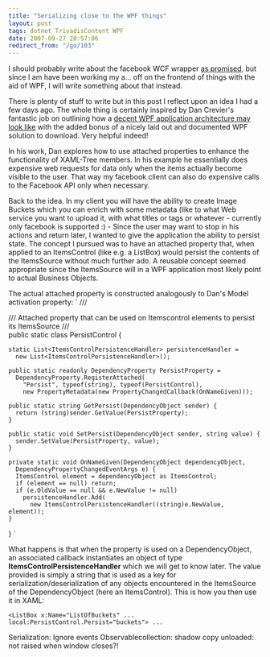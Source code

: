 ```yaml
---
title: "Serializing close to the WPF things"
layout: post
tags: dotnet TrivadisContent WPF
date: 2007-09-27 20:57:06
redirect_from: "/go/103"
---
```


I should probably write about the facebook WCF wrapper [as promised](http://realfiction.net/?q=node/130), but since I am have been working my a... off on the frontend of things with the aid of WPF, I will write something about that instead.

There is plenty of stuff to write but in this post I reflect upon an idea I had a few days ago. The whole thing is certainly inspired by Dan Crevier's fantastic job on outlining how a [decent WPF application architecture may look like](http://blogs.msdn.com/dancre/archive/2006/09/17/dm-v-vm-part-8-view-models.aspx) with the added bonus of a nicely laid out and documented WPF solution to download. Very helpful indeed!

In his work, Dan explores how to use attached properties to enhance the functionality of XAML-Tree members. In his example he essentially does expensive web requests for data only when the items actually become visible to the user. That way my facebook client can also do expensive calls to the Facebook API only when necessary.

Back to the idea. In my client you will have the ability to create Image Buckets which you can enrich with some metadata (like to what Web service you want to upload it, with what titles or tags or whatever - currently only facebook is supported :) - Since the user may want to stop in his actions and return later, I wanted to give the application the ability to persist state. The concept I pursued was to have an attached property that, when applied to an ItemsControl (like e.g. a ListBox) would persist the contents of the ItemsSource without much further ado. A reusable concept seemed appropriate since the ItemsSource will in a WPF application most likely point to actual Business Objects.

The actual attached property is constructed analogously to Dan's Model activation property:
`
  /// <summary>
  /// Attached property that can be used on Itemscontrol elements to persist its ItemsSource
  /// </summary>
  public static class PersistControl {

    static List<ItemsControlPersistenceHandler> persistenceHandler = 
      new List<ItemsControlPersistenceHandler>();

    public static readonly DependencyProperty PersistProperty = 
      DependencyProperty.RegisterAttached(
        "Persist", typeof(string), typeof(PersistControl),
        new PropertyMetadata(new PropertyChangedCallback(OnNameGiven)));

    public static string GetPersist(DependencyObject sender) {
      return (string)sender.GetValue(PersistProperty);
    }

    public static void SetPersist(DependencyObject sender, string value) {
      sender.SetValue(PersistProperty, value);
    }

    private static void OnNameGiven(DependencyObject dependencyObject, 
      DependencyPropertyChangedEventArgs e) {
      ItemsControl element = dependencyObject as ItemsControl;
      if (element == null) return;      
      if (e.OldValue == null && e.NewValue != null)
        persistenceHandler.Add(
          new ItemsControlPersistenceHandler((string)e.NewValue, element));
    }
  }
`

What happens is that when the property is used on a DependencyObject, an associated callback instantiates an object of type **ItemsControlPersistenceHandler** which we will get to know later. The value provided is simply a string that is used as a key for serialization/deserialization of any objects encountered in the ItemsSource of the DependencyObject (here an ItemsControl). This is how you then use it in XAML:

`
<ListBox x:Name="ListOfBuckets" ... local:PersistControl.Persist="buckets"> ...
`

Serialization: Ignore events
Observablecollection: shadow copy
unloaded: not raised when window closes?!